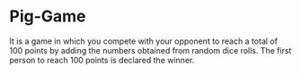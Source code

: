 # Pig-Game
It is a game in which you compete with your opponent to reach a total of 100 points by adding the numbers obtained from random dice rolls. The first person to reach 100 points is declared the winner.
